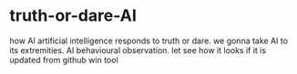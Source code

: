 # truth-or-dare-AI
how AI artificial intelligence responds to truth or dare.
we gonna take AI to its extremities.
AI behavioural observation.
let see how it looks if it is updated from github win tool